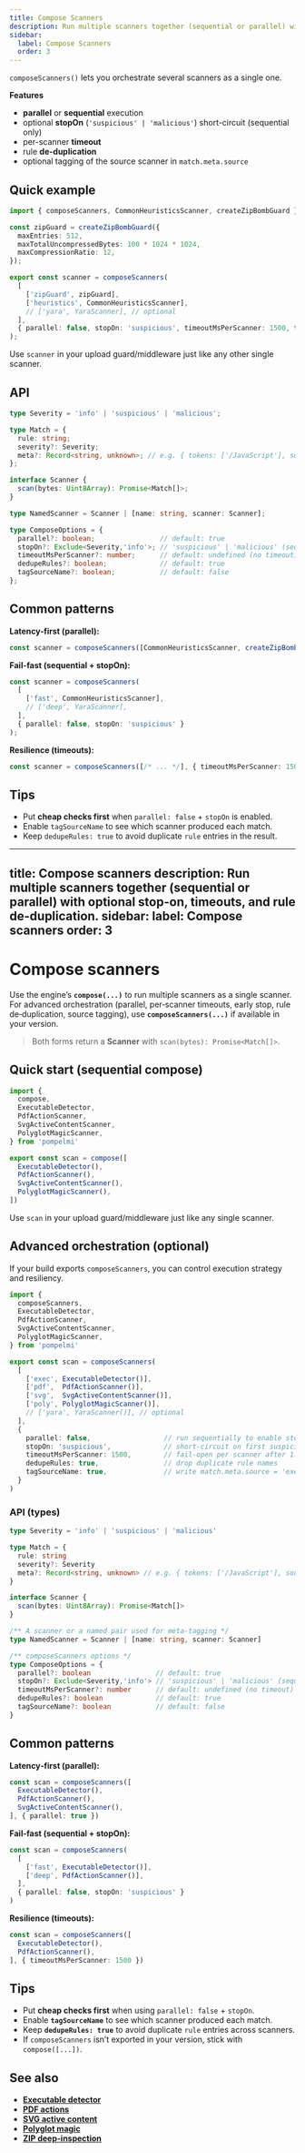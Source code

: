```yaml
---
title: Compose Scanners
description: Run multiple scanners together (sequential or parallel) with stop-on, timeouts, and rule de-duplication.
sidebar:
  label: Compose Scanners
  order: 3
---
```


`composeScanners()` lets you orchestrate several scanners as a single one.

**Features**
- **parallel** or **sequential** execution
- optional **stopOn** (`'suspicious' | 'malicious'`) short-circuit (sequential only)
- per-scanner **timeout**
- rule **de-duplication**
- optional tagging of the source scanner in `match.meta.source`

## Quick example

```ts
import { composeScanners, CommonHeuristicsScanner, createZipBombGuard } from 'pompelmi';

const zipGuard = createZipBombGuard({
  maxEntries: 512,
  maxTotalUncompressedBytes: 100 * 1024 * 1024,
  maxCompressionRatio: 12,
});

export const scanner = composeScanners(
  [
    ['zipGuard', zipGuard],
    ['heuristics', CommonHeuristicsScanner],
    // ['yara', YaraScanner], // optional
  ],
  { parallel: false, stopOn: 'suspicious', timeoutMsPerScanner: 1500, tagSourceName: true }
);
```

Use `scanner` in your upload guard/middleware just like any other single scanner.

## API

```ts
type Severity = 'info' | 'suspicious' | 'malicious';

type Match = {
  rule: string;
  severity?: Severity;
  meta?: Record<string, unknown>; // e.g. { tokens: ['/JavaScript'], source: 'heuristics' }
};

interface Scanner {
  scan(bytes: Uint8Array): Promise<Match[]>;
}

type NamedScanner = Scanner | [name: string, scanner: Scanner];

type ComposeOptions = {
  parallel?: boolean;                // default: true
  stopOn?: Exclude<Severity,'info'>; // 'suspicious' | 'malicious' (sequential only)
  timeoutMsPerScanner?: number;      // default: undefined (no timeout)
  dedupeRules?: boolean;             // default: true
  tagSourceName?: boolean;           // default: false
};
```

## Common patterns

**Latency-first (parallel):**
```ts
const scanner = composeScanners([CommonHeuristicsScanner, createZipBombGuard()], { parallel: true });
```

**Fail-fast (sequential + stopOn):**
```ts
const scanner = composeScanners(
  [
    ['fast', CommonHeuristicsScanner],
    // ['deep', YaraScanner],
  ],
  { parallel: false, stopOn: 'suspicious' }
);
```

**Resilience (timeouts):**
```ts
const scanner = composeScanners([/* ... */], { timeoutMsPerScanner: 1500 });
```

## Tips
- Put **cheap checks first** when `parallel: false` + `stopOn` is enabled.
- Enable `tagSourceName` to see which scanner produced each match.
- Keep `dedupeRules: true` to avoid duplicate `rule` entries in the result.

---
title: Compose scanners
description: Run multiple scanners together (sequential or parallel) with optional stop-on, timeouts, and rule de-duplication.
sidebar:
  label: Compose scanners
  order: 3
---

# Compose scanners

Use the engine’s **`compose(...)`** to run multiple scanners as a single scanner.
For advanced orchestration (parallel, per‑scanner timeouts, early stop, rule
 de‑duplication, source tagging), use **`composeScanners(...)`** if available in
your version.

> Both forms return a **Scanner** with `scan(bytes): Promise<Match[]>`.

## Quick start (sequential compose)

```ts
import {
  compose,
  ExecutableDetector,
  PdfActionScanner,
  SvgActiveContentScanner,
  PolyglotMagicScanner,
} from 'pompelmi'

export const scan = compose([
  ExecutableDetector(),
  PdfActionScanner(),
  SvgActiveContentScanner(),
  PolyglotMagicScanner(),
])
```

Use `scan` in your upload guard/middleware just like any single scanner.

## Advanced orchestration (optional)
If your build exports `composeScanners`, you can control execution strategy and
resiliency.

```ts
import {
  composeScanners,
  ExecutableDetector,
  PdfActionScanner,
  SvgActiveContentScanner,
  PolyglotMagicScanner,
} from 'pompelmi'

export const scan = composeScanners(
  [
    ['exec', ExecutableDetector()],
    ['pdf',  PdfActionScanner()],
    ['svg',  SvgActiveContentScanner()],
    ['poly', PolyglotMagicScanner()],
    // ['yara', YaraScanner()], // optional
  ],
  {
    parallel: false,                  // run sequentially to enable stopOn
    stopOn: 'suspicious',             // short‑circuit on first suspicious/malicious
    timeoutMsPerScanner: 1500,        // fail‑open per scanner after 1.5s
    dedupeRules: true,                // drop duplicate rule names
    tagSourceName: true,              // write match.meta.source = 'exec' | 'pdf' | …
  }
)
```

### API (types)
```ts
type Severity = 'info' | 'suspicious' | 'malicious'

type Match = {
  rule: string
  severity?: Severity
  meta?: Record<string, unknown> // e.g. { tokens: ['/JavaScript'], source: 'pdf' }
}

interface Scanner {
  scan(bytes: Uint8Array): Promise<Match[]>
}

/** A scanner or a named pair used for meta‑tagging */
type NamedScanner = Scanner | [name: string, scanner: Scanner]

/** composeScanners options */
type ComposeOptions = {
  parallel?: boolean                // default: true
  stopOn?: Exclude<Severity,'info'> // 'suspicious' | 'malicious' (sequential only)
  timeoutMsPerScanner?: number      // default: undefined (no timeout)
  dedupeRules?: boolean             // default: true
  tagSourceName?: boolean           // default: false
}
```

## Common patterns

**Latency‑first (parallel):**
```ts
const scan = composeScanners([
  ExecutableDetector(),
  PdfActionScanner(),
  SvgActiveContentScanner(),
], { parallel: true })
```

**Fail‑fast (sequential + stopOn):**
```ts
const scan = composeScanners(
  [
    ['fast', ExecutableDetector()],
    ['deep', PdfActionScanner()],
  ],
  { parallel: false, stopOn: 'suspicious' }
)
```

**Resilience (timeouts):**
```ts
const scan = composeScanners([
  ExecutableDetector(),
  PdfActionScanner(),
], { timeoutMsPerScanner: 1500 })
```

## Tips
- Put **cheap checks first** when using `parallel: false` + `stopOn`.
- Enable **`tagSourceName`** to see which scanner produced each match.
- Keep **`dedupeRules: true`** to avoid duplicate `rule` entries across scanners.
- If `composeScanners` isn’t exported in your version, stick with `compose([...])`.

## See also
- **[Executable detector](/docs/scan/executable-detector)**
- **[PDF actions](/docs/scan/pdf-actions)**
- **[SVG active content](/docs/scan/svg-active-content)**
- **[Polyglot magic](/docs/scan/polyglot-magic)**
- **[ZIP deep‑inspection](/docs/zip-inspection)**